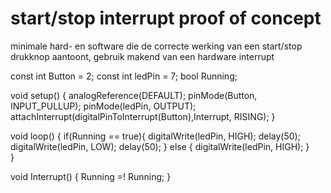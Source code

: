 # start/stop interrupt proof of concept
minimale hard- en software die de correcte werking van een start/stop drukknop aantoont, gebruik makend van een hardware interrupt

const int Button = 2; 
const int ledPin = 7; 
bool Running; 

void setup() {
  analogReference(DEFAULT);
  pinMode(Button, INPUT_PULLUP);
  pinMode(ledPin, OUTPUT);
  attachInterrupt(digitalPinToInterrupt(Button),Interrupt, RISING);
}

void loop() {
  if(Running == true){
    digitalWrite(ledPin, HIGH);
    delay(50);
    digitalWrite(ledPin, LOW);
    delay(50);
  }
  else {
    digitalWrite(ledPin, HIGH);
  }  
}

void Interrupt() {
    Running =! Running; 
}


